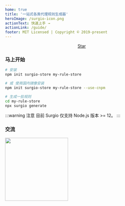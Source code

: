 ```yaml
---
home: true
title: '一站式各类代理规则生成器'
heroImage: /surgio-icon.png
actionText: 快速上手 →
actionLink: /guide/
footer: MIT Licensed | Copyright © 2019-present
---
```


<p style="text-align: center">
  <script async defer src="https://buttons.github.io/buttons.js"></script>
  <a class="github-button" href="https://github.com/geekdada/surgio" data-icon="octicon-star" data-size="large" data-show-count="true" aria-label="Star geekdada/surgio on GitHub">Star</a>
</p>

### 马上开始

```bash
# 安装
npm init surgio-store my-rule-store

# 或 使用国内镜像安装
npm init surgio-store my-rule-store --use-cnpm

# 生成一批规则
cd my-rule-store
npx surgio generate
```

:::warning 注意
目前 Surgio 仅支持 Node.js 版本 >= 12。
:::

### 交流

[<img width="207" src="https://raw.githubusercontent.com/geekdada/surgio/master/docs/.vuepress/public/join-telegram.png">](https://t.me/surgiotg)

